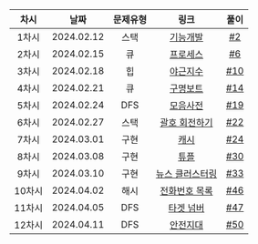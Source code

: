 | 차시 |    날짜    | 문제유형 | 링크 | 풀이 |
|:----:|:---------:|:----:|:-----:|:----:|
| 1차시 | 2024.02.12 |  스택  | [기능개발](https://school.programmers.co.kr/learn/courses/30/lessons/42586)  | [#2](https://github.com/AlgoLeadMe/AlgoLeadMe-7/pull/2) |
| 2차시 | 2024.02.15 | 큐 | [프로세스](https://school.programmers.co.kr/learn/courses/30/lessons/42587) | [#6](https://github.com/AlgoLeadMe/AlgoLeadMe-7/pull/6) |
| 3차시 | 2024.02.18 | 힙 | [야근지수](https://school.programmers.co.kr/learn/courses/30/lessons/12927) | [#10](https://github.com/AlgoLeadMe/AlgoLeadMe-7/pull/10) |
| 4차시 | 2024.02.21 | 큐 | [구명보트](https://school.programmers.co.kr/learn/courses/30/lessons/42885) | [#14](https://github.com/AlgoLeadMe/AlgoLeadMe-7/pull/14) |
| 5차시 | 2024.02.24 | DFS | [모음사전](https://school.programmers.co.kr/learn/courses/30/lessons/84512) | [#19](https://github.com/AlgoLeadMe/AlgoLeadMe-7/pull/19) |
| 6차시 | 2024.02.27 | 스택 | [괄호 회전하기](https://school.programmers.co.kr/learn/courses/30/lessons/76502) | [#22](https://github.com/AlgoLeadMe/AlgoLeadMe-7/pull/22) |
| 7차시 | 2024.03.01 | 구현 | [캐시](https://school.programmers.co.kr/learn/courses/30/lessons/17680) | [#24](https://github.com/AlgoLeadMe/AlgoLeadMe-7/pull/24) |
| 8차시 | 2024.03.08 | 구현 | [튜플](https://school.programmers.co.kr/learn/courses/30/lessons/64065) | [#30](https://github.com/AlgoLeadMe/AlgoLeadMe-7/pull/30) |
| 9차시 | 2024.03.10 | 구현 | [뉴스 클러스터링](https://school.programmers.co.kr/learn/courses/30/lessons/17677) | [#33](https://github.com/AlgoLeadMe/AlgoLeadMe-7/pull/33) |
| 10차시 | 2024.04.02 | 해시 | [전화번호 목록](https://school.programmers.co.kr/learn/courses/30/lessons/42577) | [#46](https://github.com/AlgoLeadMe/AlgoLeadMe-7/pull/46) |
| 11차시 | 2024.04.05 | DFS | [타겟 넘버](https://school.programmers.co.kr/learn/courses/30/lessons/43165) | [#47](https://github.com/AlgoLeadMe/AlgoLeadMe-7/pull/47) |
| 12차시 | 2024.04.11 | DFS | [안전지대](https://school.programmers.co.kr/learn/courses/30/lessons/120866) | [#50](https://github.com/AlgoLeadMe/AlgoLeadMe-7/pull/50) |